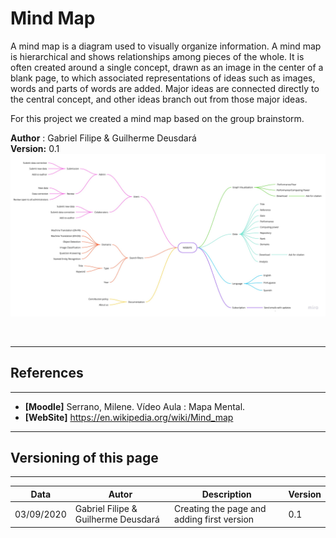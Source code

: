 # Mind Map

A mind map is a diagram used to visually organize information. A mind map is hierarchical and shows relationships among pieces of the whole. It is often created around a single concept, drawn as an image in the center of a blank page, to which associated representations of ideas such as images, words and parts of words are added. Major ideas are connected directly to the central concept, and other ideas branch out from those major ideas.

For this project we created a mind map based on the group brainstorm.

**Author** : Gabriel Filipe & Guilherme Deusdará</br>
**Version:** 0.1</br>
![Gabriel Filipe & Guilherme Deusdará](./images/mind_map_v0.jpg)

<br>

---
## References
---
- **[Moodle]** Serrano, Milene. Vídeo Aula : Mapa Mental.
- **[WebSite]** <a href="dt">https://en.wikipedia.org/wiki/Mind_map</a>

***
## Versioning of this page
---

| Data | Autor | Description | Version |
|------|-------|-----------|--------|
| 03/09/2020 | Gabriel Filipe & Guilherme Deusdará | Creating the page and adding first version | 0.1 |
